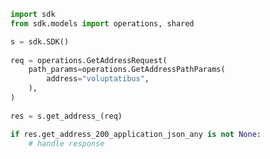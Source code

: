 <!-- Start SDK Example Usage -->
```python
import sdk
from sdk.models import operations, shared

s = sdk.SDK()
    
req = operations.GetAddressRequest(
    path_params=operations.GetAddressPathParams(
        address="voluptatibus",
    ),
)
    
res = s.get_address_(req)

if res.get_address_200_application_json_any is not None:
    # handle response
```
<!-- End SDK Example Usage -->